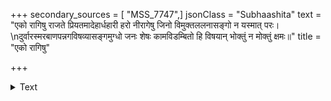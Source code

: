 +++
secondary_sources = [ "MSS_7747",]
jsonClass = "Subhaashita"
text = "एको रागिषु राजते प्रियतमादेहार्धहारी हरो नीरागेषु जिनो विमुक्तललनासङ्गो न यस्मात् परः।  \nदुर्वारस्मरबाणपन्नगविषव्यासङ्गमुग्धो जनः शेषः कामविडम्बितो हि विषयान् भोक्तुं न मोक्तुं क्षमः॥"
title = "एको रागिषु"

+++

<details><summary>Text</summary>

एको रागिषु राजते प्रियतमादेहार्धहारी हरो नीरागेषु जिनो विमुक्तललनासङ्गो न यस्मात् परः।  
दुर्वारस्मरबाणपन्नगविषव्यासङ्गमुग्धो जनः शेषः कामविडम्बितो हि विषयान् भोक्तुं न मोक्तुं क्षमः॥
</details>
